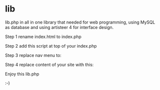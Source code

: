 # lib
lib.php in all in one library that needed for web programming, using MySQL as database and using artisteer 4 for interface design.

Step 1
rename index.html to index.php

Step 2
add this script at top of your index.php
<?php 
  session_start();
?>

Step 3
replace nav menu to:
<?php
  menu();
?>

Step 4
replace content of your site with this:
<?php
  crud();
?>



Enjoy this lib.php

:-)
